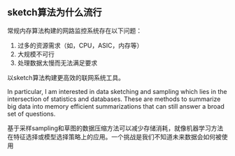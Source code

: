 ## sketch算法为什么流行

常规内存算法构建的网路监控系统存在以下问题：

1. 过多的资源需求（如，CPU，ASIC，内存等）
2. 大规模不可行
3. 处理数据太慢而无法满足要求

以sketch算法构建更高效的联网系统工具。



In particular, I am interested in data sketching and sampling which lies in the intersection of statistics and databases. These are methods to summarize big data into memory efficient summarizations that can still answer a broad set of questions.

基于采样sampling和草图的数据压缩方法可以减少存储消耗，就像机器学习方法在特征选择或模型选择策略上的应用。一个挑战是我们不知道未来数据会如何被使用